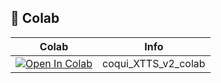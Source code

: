 ## 🦒 Colab

| Colab | Info
| --- | --- |
[![Open In Colab](https://colab.research.google.com/assets/colab-badge.svg)]([https://colab.research.google.com/github/camenduru/coqui-XTTS-colab/blob/main/coqui_XTTS_v2_colab.ipynb](https://colab.research.google.com/drive/19tZ75nDQi_Nq_9aIEspp5vO3KeMOV3Sc#scrollTo=AWfjtbrspu5F)) | coqui_XTTS_v2_colab
